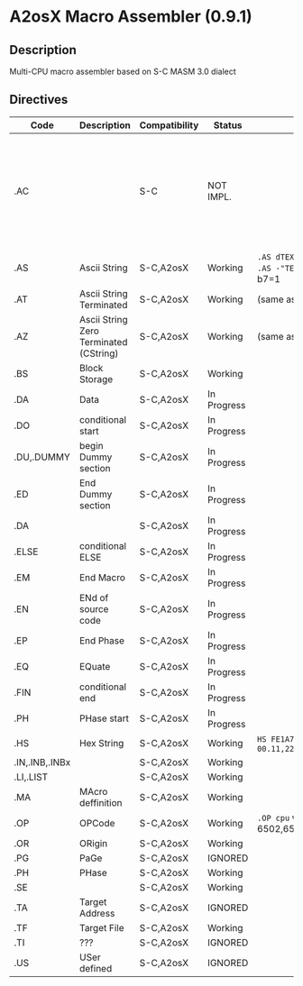 # A2osX Macro Assembler (0.9.1)

## Description

Multi-CPU macro assembler based on S-C MASM 3.0 dialect

## Directives

| Code | Description | Compatibility | Status | Syntax | Comment |
|-|-|-|-|-|-|
| .AC  | | S-C           | NOT IMPL.   |             | As strings are supposed to be printed with A2osX API, Printf cannot handle 'AC' compressed strings |
| .AS  | Ascii String | S-C,A2osX     | Working     |  `.AS dTEXTd` where d is any delimiter `.AS -"TEXT"`produce ascii code with b7=1             | |
| .AT  | Ascii String Terminated | S-C,A2osX     | Working     | (same as above) | |
| .AZ  | Ascii String Zero Terminated (CString) | S-C,A2osX     | Working     | (same as above) | |
| .BS  | Block Storage | S-C,A2osX     | Working     |             | |
| .DA  | Data | S-C,A2osX     | In Progress |             | |
| .DO  | conditional start | S-C,A2osX     | In Progress |             | |
| .DU,.DUMMY | begin Dummy section | S-C,A2osX     | In Progress |             | |
| .ED  | End Dummy section | S-C,A2osX     | In Progress |             | |
| .DA  | | S-C,A2osX     | In Progress |             | |
| .ELSE | conditional ELSE | S-C,A2osX     | In Progress |             | |
| .EM  | End Macro | S-C,A2osX     | In Progress |             | |
| .EN  | ENd of source code | S-C,A2osX     | In Progress |             | |
| .EP  | End Phase| S-C,A2osX     | In Progress |             | |
| .EQ  | EQuate | S-C,A2osX     | In Progress |             | |
| .FIN | conditional end| S-C,A2osX     | In Progress |             | |
| .PH  | PHase start| S-C,A2osX     | In Progress |             | |
| .HS  | Hex String | S-C,A2osX     | Working | `HS FE1A78`     delimiter allowed : `HS 00.11,22`            | |
| .IN,.INB,.INBx | | S-C,A2osX     | Working |             | |
| .LI,.LIST  | | S-C,A2osX     | Working |             | |
| .MA  | MAcro deffinition | S-C,A2osX     | Working |             | |
| .OP  | OPCode | S-C,A2osX     | Working | `.OP cpu` where cpu is one of 6502,65C02,65R02,65816,Z80,S16           | |
| .OR  | ORigin | S-C,A2osX     | Working |             | |
| .PG  | PaGe| S-C,A2osX     | IGNORED |             | |
| .PH  | PHase | S-C,A2osX     | Working |             | |
| .SE  | | S-C,A2osX     | Working |             | |
| .TA  | Target Address| S-C,A2osX     | IGNORED |             | |
| .TF  | Target File | S-C,A2osX     | Working |             | |
| .TI  | ??? | S-C,A2osX     | IGNORED |             | |
| .US  | USer defined | S-C,A2osX     | IGNORED |             | |


 